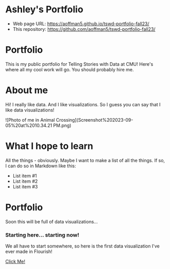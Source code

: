 # Ashley's Portfolio

- Web page URL: https://aoffman5.github.io/tswd-portfolio-fall23/
- This repository: https://github.com/aoffman5/tswd-portfolio-fall23/

# Portfolio
This is my public portfolio for Telling Stories with Data at CMU!  Here's where all my cool work will go.  You should probably hire me. 

# About me
Hi!  I really like data.  And I like visualizations.  So I guess you can say that I like data visualizations!

![Photo of me in Animal Crossing](Screenshot%202023-09-05%20at%2010.34.21 PM.png)
# What I hope to learn
All the things - obviously. Maybe I want to make a list of all the things.  If so, I can do so in Markdown like this: 

- List item #1
- List item #2
- List item #3

# Portfolio

Soon this will be full of data visualizations...

### Starting here... starting now!

We all have to start somewhere, so here is the first data visualization I've ever made in Flourish!

[Click Me!](King-County-Demo)

